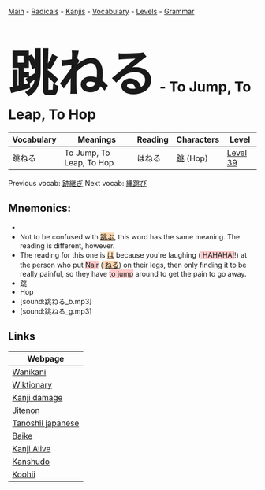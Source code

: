 <style> bigfont {font-size: 100px}</style>
[Main](../README.md) -
[Radicals](../radicals.md) -
[Kanjis](../kanjis.md) -
[Vocabulary](../vocabulary.md) -
[Levels](../levels.md) -
[Grammar](../grammar.md)
# <bigfont> 跳ねる</bigfont> - To Jump, To Leap, To Hop 

| Vocabulary | Meanings | Reading | Characters | Level |
| --- | --- | --- | --- | --- |
| 跳ねる | To Jump, To Leap, To Hop | はねる |  [跳](../kanjis/跳.md) (Hop) | [Level 39](../levels/wk_level39.md) |

Previous vocab: [跡継ぎ](跡継ぎ.md) Next vocab: [縄跳び](縄跳び.md) 

## Mnemonics:

* 
* Not to be confused with <span style="background-color:#fed8b1"> [跳ぶ](https://jisho.org/search/跳ぶ)</span>, this word has the same meaning. The reading is different, however.
* The reading for this one is <span style="background-color:#fed8b1"> [は](https://jisho.org/search/は)</span> because you're laughing (<span style="background-color:#ffcccb"> HAHAHA!</span>!) at the person who put <span style="background-color:#ffcccb"> Nair</span> (<span style="background-color:#fed8b1"> [ねる](https://jisho.org/search/ねる)</span>) on their legs, then only finding it to be really painful, so they have <span style="background-color:#ffcccb"> to jump</span> around to get the pain to go away.
* 跳
* Hop
* [sound:跳ねる_b.mp3]
* [sound:跳ねる_g.mp3]


## Links 

| Webpage |
| --- |
| [Wanikani          ](https://www.wanikani.com/kanji/跳ねる) |
| [Wiktionary        ](https://en.wiktionary.org/wiki/跳ねる) |
| [Kanji damage      ](http://www.kanjidamage.com/kanji/search?utf8=✓&q=跳ねる) |
| [Jitenon           ](https://jitenon.com/kanji/跳ねる) |
| [Tanoshii japanese ](https://www.tanoshiijapanese.com/dictionary/kanji.cfm?k=跳ねる) |
| [Baike             ](https://baike.baidu.com/item/跳ねる) |
| [Kanji Alive       ](https://app.kanjialive.com/跳ねる) |
| [Kanshudo          ](https://www.kanshudo.com/searchmn?q=跳ねる) |
| [Koohii            ](https://kanji.koohii.com/study/kanji/跳ねる) |
